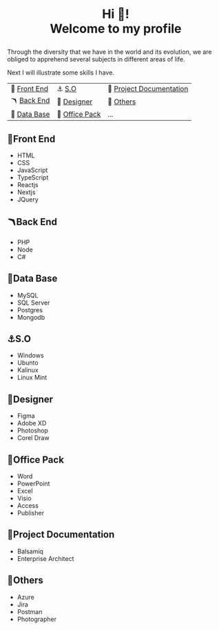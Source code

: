 
# <p align='center'> Hi 👋! <br/> Welcome to my profile </p>



Through the diversity that we have in the world and its evolution, we are obliged to apprehend several subjects in different areas of life.

Next I will illustrate some skills I have.


  
||||
|-----------------------------|---------------------------------|----------------------------------------|
| 🎩 [Front End](#front-end) |  ⚓ [S.O](#so)                  | 📌 [Project Documentation](#project-documentation)|
| 🪃 [Back End](#back-end)   |  🎨 [Designer](#designer)       | 🚀 [Others](#others)|
| 🎲 [Data Base](#data-base) |  🏢 [Office Pack](#office-pack) |  ... |



## 🎩Front End
- HTML
- CSS
- JavaScript
- TypeScript
- Reactjs
- Nextjs
- JQuery

## 🪃Back End
- PHP
- Node
- C#

## 🎲Data Base
- MySQL
- SQL Server
- Postgres
- Mongodb

## ⚓S.O
- Windows
- Ubunto
- Kalinux
- Linux Mint

## 🎨Designer
- Figma
- Adobe XD
- Photoshop
- Corel Draw

## 🏢Office Pack
- Word
- PowerPoint
- Excel
- Visio
- Access
- Publisher

## 📌Project Documentation
- Balsamiq
- Enterprise Architect

## 🚀Others
- Azure
- Jira
- Postman
- Photographer



<!---
aniceto-jolela/aniceto-jolela is a ✨ special ✨ repository because its `README.md` (this file) appears on your GitHub profile.
You can click the Preview link to take a look at your changes.
--->
